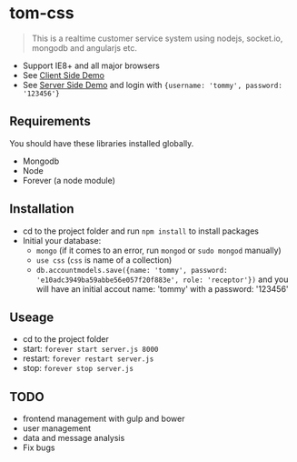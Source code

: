 # tom-css
> This is a realtime customer service system using nodejs, socket.io, mongodb and angularjs etc.

- Support IE8+ and all major browsers
- See [Client Side Demo](http://www.corvy.net:8000) 
- See [Server Side Demo](http://www.corvy.net:8000/server) and login with `{username: 'tommy', password: '123456'}`

## Requirements
You should have these libraries installed globally.
- Mongodb
- Node
- Forever (a node module)

## Installation
- cd to the project folder and run `npm install` to install packages
- Initial your database:
  - `mongo` (if it comes to an error, run `mongod` or `sudo mongod` manually)
  - `use css` (`css` is name of a collection)
  - `db.accountmodels.save({name: 'tommy', password: 'e10adc3949ba59abbe56e057f20f883e', role: 'receptor'})` and you will have an initial accout name: 'tommy' with a password: '123456'

## Useage
- cd to the project folder
- start: `forever start server.js 8000`
- restart: `forever restart server.js`
- stop: `forever stop server.js`

## TODO
- frontend management with gulp and bower
- user management
- data and message analysis
- Fix bugs
